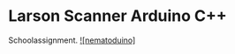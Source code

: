 # Larson Scanner Arduino C++

Schoolassignment.
[![nematoduino]](https://www.youtube.com/watch?v=c6sSqXArggY&feature=youtu.be)
